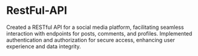 # RestFul-API
Created a RESTful API for a social media platform, facilitating seamless interaction with endpoints for posts, comments, and profiles. Implemented authentication and authorization for secure access, enhancing user experience and data integrity.
